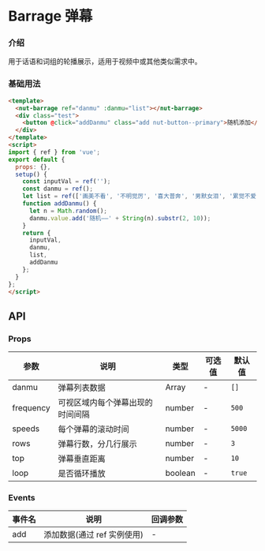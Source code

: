 # Barrage 弹幕

### 介绍

用于话语和词组的轮播展示，适用于视频中或其他类似需求中。

### 基础用法

```html
<template>
  <nut-barrage ref="danmu" :danmu="list"></nut-barrage>
  <div class="test">
    <button @click="addDanmu" class="add nut-button--primary">随机添加</button>
  </div>
</template>
<script>
import { ref } from 'vue';
export default {
  props: {},
  setup() {
    const inputVal = ref('');
    const danmu = ref();
    let list = ref(['画美不看', '不明觉厉', '喜大普奔', '男默女泪', '累觉不爱', '爷青结-']);
    function addDanmu() {
      let n = Math.random();
      danmu.value.add('随机——' + String(n).substr(2, 10));
    }
    return {
      inputVal,
      danmu,
      list,
      addDanmu
    };
  }
};
</script>
```

## API

### Props

| 参数      | 说明                             | 类型    | 可选值 | 默认值 |
|-----------|--------------------------------|---------|--------|--------|
| danmu     | 弹幕列表数据                     | Array   | -      | `[]`   |
| frequency | 可视区域内每个弹幕出现的时间间隔 | number  | -      | `500`  |
| speeds    | 每个弹幕的滚动时间               | number  | -      | `5000` |
| rows      | 弹幕行数，分几行展示              | number  | -      | `3`    |
| top       | 弹幕垂直距离                     | number  | -      | `10`   |
| loop      | 是否循环播放                     | boolean | -      | `true` |

### Events

| 事件名 | 说明                        | 回调参数 |
|--------|---------------------------|----------|
| add    | 添加数据(通过 ref 实例使用) | -        |
